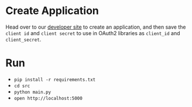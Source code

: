 # Create Application

Head over to our [developer site](https://discordapp.com/developers/applications/me) to create an application, and then save the `client id` and `client secret` to use in OAuth2 libraries as `client_id` and `client_secret`.

# Run

- `pip install -r requirements.txt`
- `cd src`
- `python main.py`
- `open http://localhost:5000`

